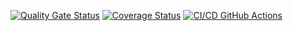 [![Quality Gate Status](https://sonarcloud.io/api/project_badges/measure?project=leftfellow_Python_tests&metric=alert_status)](https://sonarcloud.io/summary/new_code?id=leftfellow_Python_tests)
[![Coverage Status](https://coveralls.io/repos/github/leftfellow/Python_tests/badge.svg?branch=main)](https://coveralls.io/github/leftfellow/Python_tests?branch=main)
[![CI/CD GitHub Actions](https://github.com/leftfellow/Python_tests/actions/workflows/test-action.yml/badge.svg)](https://github.com/leftfellow/Python_tests/actions/workflows/test-action.yml)